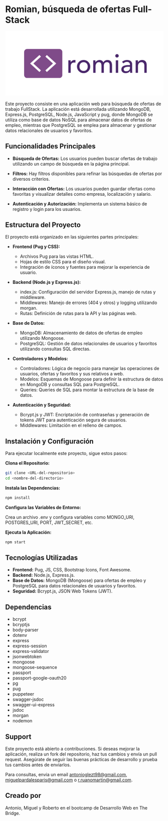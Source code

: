 
# Romian, búsqueda de ofertas Full-Stack

![Logo del proyecto](./public/imgs/logoRomian.png) 

Este proyecto consiste en una aplicación web para búsqueda de ofertas de trabajo FullStack. La aplicación está desarrollada utilizando MongoDB, Express.js, PostgreSQL, Node.js, JavaScript y pug, donde MongoDB se utiliza como base de datos NoSQL para almacenar datos de ofertas de empleo, mientras que PostgreSQL se emplea para almacenar y gestionar datos relacionales de usuarios y favoritos.



## Funcionalidades Principales

- **Búsqueda de Ofertas:** Los usuarios pueden buscar ofertas de trabajo utilizando un campo de búsqueda en la página principal.

- **Filtros:** Hay filtros disponibles para refinar las búsquedas de ofertas por diversos criterios.

- **Interacción con Ofertas:** Los usuarios pueden guardar ofertas como favoritas y visualizar detalles como empresa, localización y salario.

- **Autenticación y Autorización:** Implementa un sistema básico de registro y login para los usuarios.
## Estructura del Proyecto

El proyecto está organizado en las siguientes partes principales:

- **Frontend (Pug y CSS):**

    - Archivos Pug para las vistas HTML.
    - Hojas de estilo CSS para el diseño visual.
    - Integración de íconos y fuentes para mejorar la experiencia de usuario.

- **Backend (Node.js y Express.js):**

    - index.js: Configuración del servidor Express.js, manejo de rutas y middleware.
    - Middlewares: Manejo de errores (404 y otros) y logging utilizando morgan.
    - Rutas: Definición de rutas para la API y las páginas web.
    
- **Base de Datos:**

    - MongoDB: Almacenamiento de datos de ofertas de empleo utilizando Mongoose.
    - PostgreSQL: Gestión de datos relacionales de usuarios y favoritos utilizando consultas SQL directas.


- **Controladores y Modelos:**

    - Controladores: Lógica de negocio para manejar las operaciones de usuarios, ofertas y favoritos y sus relativos a web.
    - Modelos: Esquemas de Mongoose para definir la estructura de datos en MongoDB y consultas SQL para PostgreSQL.
    - Queries: Queries de SQL para montar la estructura de la base de datos.


- **Autenticación y Seguridad:**

    - Bcrypt.js y JWT: Encriptación de contraseñas y generación de tokens JWT para autenticación segura de usuarios.
    - Middlewares: Limitación en el relleno de campos.

## Instalación y Configuración

Para ejecutar localmente este proyecto, sigue estos pasos:

**Clona el Repositorio:**

```bash
git clone <URL-del-repositorio>
cd <nombre-del-directorio>
```

**Instala las Dependencias:**

```bash
npm install
```
**Configura las Variables de Entorno:**

Crea un archivo .env y configura variables como MONGO_URI, POSTGRES_URI, PORT, JWT_SECRET, etc.

**Ejecuta la Aplicación:**

```bash
npm start
```
## Tecnologías Utilizadas

- **Frontend:** Pug, JS, CSS, Bootstrap Icons, Font Awesome.
- **Backend:** Node.js, Express.js.
- **Base de Datos:** MongoDB (Mongoose) para ofertas de empleo y PostgreSQL para datos relacionales de usuarios y favoritos.
- **Seguridad:** Bcrypt.js, JSON Web Tokens (JWT).

## Dependencias
- bcrypt
- bcryptjs
- body-parser
- dotenv
- express
- express-session
- express-validator
- jsonwebtoken
- mongoose
- mongoose-sequence
- passport
- passport-google-oauth20
- pg
- pug
- puppeteer
- swagger-jsdoc
- swagger-ui-express
- jsdoc
- morgan
- nodemon
## Support

Este proyecto está abierto a contribuciones. Si deseas mejorar la aplicación, realiza un fork del repositorio, haz tus cambios y envía un pull request. Asegúrate de seguir las buenas prácticas de desarrollo y prueba tus cambios antes de enviarlos.

Para consultas, envia un email antonioglezt98@gmail.com, miguelpardalesparis@gmail.com o r.ruanomartin@gmail.com.

## Creado por 
Antonio, Miguel y Roberto en el bootcamp de Desarrollo Web en The Bridge.